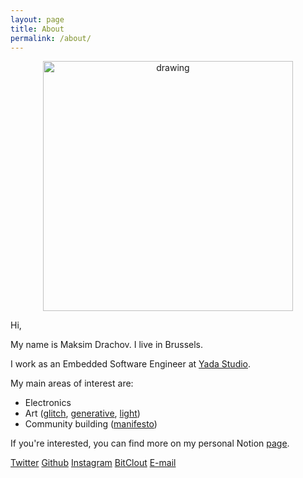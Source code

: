```yaml
---
layout: page
title: About
permalink: /about/
---
```


<div style="text-align:center"><img src="../photos/my-photo.jpg" alt="drawing" width="400"/></div>

Hi,

My name is Maksim Drachov. I live in Brussels.

I work as an Embedded Software Engineer at [Yada Studio](https://www.yada.brussels/).

My main areas of interest are:
- Electronics
- Art ([glitch](https://en.wikipedia.org/wiki/Glitch_art), [generative](https://en.wikipedia.org/wiki/Generative_art), [light](https://en.wikipedia.org/wiki/Light_art))
- Community building ([manifesto](https://maksimdrachov.github.io/2018/01/01/manifesto.html))

If you're interested, you can find more on my personal Notion [page](https://yadastudio.notion.site/yadastudio/dra4ov-92db3dfca938418b9932a89a93731bbe).

[Twitter](https://twitter.com/maksimdrachov)
[Github](https://github.com/maksimdrachov)
[Instagram](https://www.instagram.com/dra4ov/)
[BitClout](https://bitclout.com/u/maksimdrachov)
[E-mail](mailto:maksim.drachov@outlook.com)


[jekyll-organization]: https://github.com/jekyll
